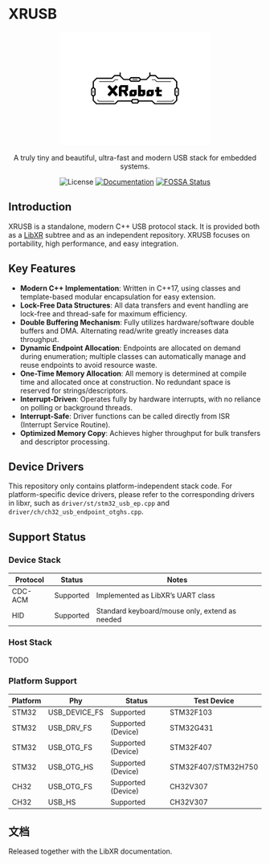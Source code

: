 # XRUSB

<div align="center">

<img src="https://github.com/Jiu-xiao/LibXR_CppCodeGenerator/raw/main/imgs/XRobot.jpeg" width="300">

A truly tiny and beautiful, ultra-fast and modern USB stack for embedded systems.

![License](https://img.shields.io/badge/license-Apache--2.0-blue)
[![Documentation](https://img.shields.io/badge/docs-online-brightgreen)](https://jiu-xiao.github.io/libxr/)
[![FOSSA Status](https://app.fossa.com/api/projects/git%2Bgithub.com%2FJiu-xiao%2Flibxr.svg?type=shield)](https://app.fossa.com/projects/git%2Bgithub.com%2FJiu-xiao%2Flibxr?ref=badge_shield)

</div>

## Introduction

XRUSB is a standalone, modern C++ USB protocol stack. It is provided both as a [LibXR](https://github.com/Jiu-xiao/libxr) subtree and as an independent repository. XRUSB focuses on portability, high performance, and easy integration.

## Key Features

* **Modern C++ Implementation**: Written in C++17, using classes and template-based modular encapsulation for easy extension.
* **Lock-Free Data Structures**: All data transfers and event handling are lock-free and thread-safe for maximum efficiency.
* **Double Buffering Mechanism**: Fully utilizes hardware/software double buffers and DMA. Alternating read/write greatly increases data throughput.
* **Dynamic Endpoint Allocation**: Endpoints are allocated on demand during enumeration; multiple classes can automatically manage and reuse endpoints to avoid resource waste.
* **One-Time Memory Allocation**: All memory is determined at compile time and allocated once at construction. No redundant space is reserved for strings/descriptors.
* **Interrupt-Driven**: Operates fully by hardware interrupts, with no reliance on polling or background threads.
* **Interrupt-Safe**: Driver functions can be called directly from ISR (Interrupt Service Routine).
* **Optimized Memory Copy**: Achieves higher throughput for bulk transfers and descriptor processing.

## Device Drivers

This repository only contains platform-independent stack code. For platform-specific device drivers, please refer to the corresponding drivers in libxr, such as `driver/st/stm32_usb_ep.cpp` and `driver/ch/ch32_usb_endpoint_otghs.cpp`.

## Support Status

### Device Stack

| Protocol | Status    | Notes                                          |
| -------- | --------- | ---------------------------------------------- |
| CDC-ACM  | Supported | Implemented as LibXR’s UART class              |
| HID      | Supported | Standard keyboard/mouse only, extend as needed |

### Host Stack

TODO

### Platform Support

| Platform | Phy           | Status             | Test Device         |
| -------- | ------------- | ------------------ | ------------------- |
| STM32    | USB_DEVICE_FS | Supported          | STM32F103           |
| STM32    | USB_DRV_FS    | Supported (Device) | STM32G431           |
| STM32    | USB_OTG_FS    | Supported (Device) | STM32F407           |
| STM32    | USB_OTG_HS    | Supported (Device) | STM32F407/STM32H750 |
| CH32     | USB_OTG_FS    | Supported (Device) | CH32V307            |
| CH32     | USB_HS        | Supported          | CH32V307            |

## 文档

Released together with the LibXR documentation.
